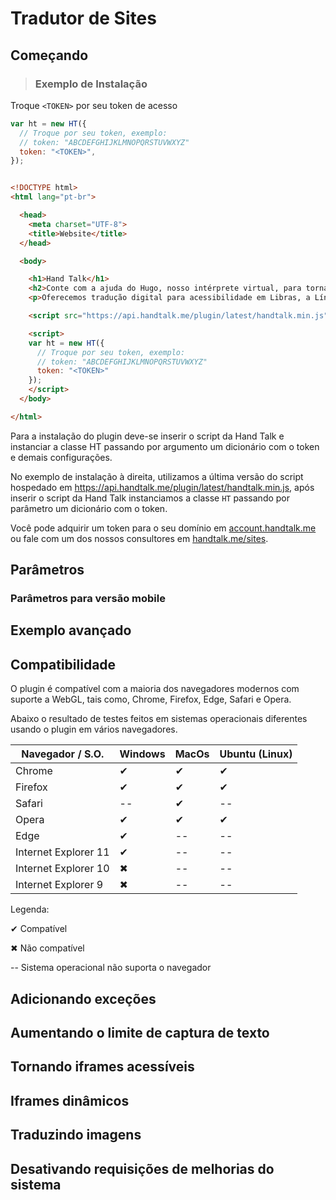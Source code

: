 # Tradutor de Sites

## Começando

> ### Exemplo de Instalação <br />
Troque `<TOKEN>` por seu token de acesso
 
```javascript
var ht = new HT({
  // Troque por seu token, exemplo:
  // token: "ABCDEFGHIJKLMNOPQRSTUVWXYZ"
  token: "<TOKEN>",
});
```

```html

<!DOCTYPE html>
<html lang="pt-br">

  <head>
    <meta charset="UTF-8">
    <title>Website</title>
  </head>

  <body>

    <h1>Hand Talk</h1>
    <h2>Conte com a ajuda do Hugo, nosso intérprete virtual, para tornar a sua comunicação mais acessível.</h2>
    <p>Oferecemos tradução digital para acessibilidade em Libras, a Língua Brasileira de Sinais.</p>

    <script src="https://api.handtalk.me/plugin/latest/handtalk.min.js"></script>

    <script>
    var ht = new HT({
      // Troque por seu token, exemplo:
      // token: "ABCDEFGHIJKLMNOPQRSTUVWXYZ"
      token: "<TOKEN>"
    });
    </script>
  </body>

</html>
```

Para a instalação do plugin deve-se inserir o script da Hand Talk e instanciar a classe HT passando por argumento um dicionário com o token e demais configurações.

No exemplo de instalação à direita, utilizamos a última versão do script hospedado em https://api.handtalk.me/plugin/latest/handtalk.min.js, após inserir o script da Hand Talk instanciamos a classe `HT` passando por parâmetro um dicionário com o token.

Você pode adquirir um token para o seu domínio em [account.handtalk.me](https://account.handtalk.me/) ou fale com um dos nossos consultores em [handtalk.me/sites](http://handtalk.me/sites).


## Parâmetros

### Parâmetros para versão mobile

## Exemplo avançado

## Compatibilidade

O plugin é compatível com a maioria dos navegadores modernos com suporte a WebGL, tais como, Chrome, Firefox, Edge, Safari e Opera.

Abaixo o resultado de testes feitos em sistemas operacionais diferentes usando o plugin em vários navegadores.

| Navegador / S.O.     | Windows | MacOs | Ubuntu (Linux) |
| -------------------- | ------- | ----- | -------------- |
| Chrome               | ✔       | ✔     | ✔              |
| Firefox              | ✔       | ✔     | ✔              |
| Safari               | --      | ✔     | --             |
| Opera                | ✔       | ✔     | ✔              |
| Edge                 | ✔       | --    | --             |
| Internet Explorer 11 | ✔       | --    | --             |
| Internet Explorer 10 | ✖       | --    | --             |
| Internet Explorer 9  | ✖       | --    | --             |
  
Legenda:

✔ Compatível

✖ Não compatível

-- Sistema operacional não suporta o navegador

## Adicionando exceções

## Aumentando o limite de captura de texto

## Tornando iframes acessíveis

## Iframes dinâmicos

## Traduzindo imagens

## Desativando requisições de melhorias do sistema